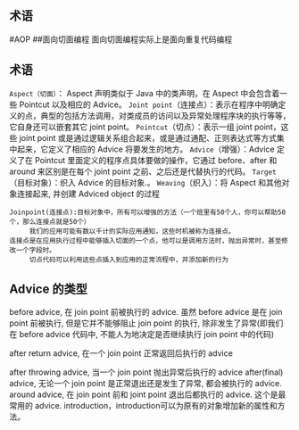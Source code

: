 ## 术语

#AOP
##面向切面编程
面向切面编程实际上是面向重复代码编程
## 术语
`Aspect（切面）`： Aspect 声明类似于 Java 中的类声明，在 Aspect 中会包含着一些 Pointcut 以及相应的 Advice。
`Joint point`（连接点）：表示在程序中明确定义的点，典型的包括方法调用，对类成员的访问以及异常处理程序块的执行等等，它自身还可以嵌套其它 joint point。
`Pointcut`（切点）：表示一组 joint point，这些 joint point 或是通过逻辑关系组合起来，或是通过通配、正则表达式等方式集中起来，它定义了相应的 Advice 将要发生的地方。
`Advice`（增强）：Advice 定义了在 Pointcut 里面定义的程序点具体要做的操作，它通过 before、after 和 around 来区别是在每个 joint point 之前、之后还是代替执行的代码。
`Target`（目标对象）：织入 Advice 的目标对象.。
`Weaving`（织入）：将 Aspect 和其他对象连接起来, 并创建 Adviced object 的过程

```
Joinpoint(连接点):目标对象中，所有可以增强的方法（一个班里有50个人，你可以帮助50个，那么连接点就是50个）
     我们的应用可能有数以千计的实际应用通知，这些时机被称为连接点。
连接点是在应用执行过程中能够插入切面的一个点，他可以是调用方法时，抛出异常时，甚至修改一个字段时。
     切点代码可以利用这些点插入到应用的正常流程中，并添加新的行为
```

## Advice 的类型

before advice, 在 join point 前被执行的 advice. 虽然 before advice 是在 join point 前被执行, 但是它并不能够阻止 join point 的执行, 除非发生了异常(即我们在 before advice 代码中, 不能人为地决定是否继续执行 join point 中的代码)

after return advice, 在一个 join point 正常返回后执行的 advice

after throwing advice, 当一个 join point 抛出异常后执行的 advice
after(final) advice, 无论一个 join point 是正常退出还是发生了异常, 都会被执行的 advice.
around advice, 在 join point 前和 joint point 退出后都执行的 advice. 这个是最常用的 advice.
introduction，introduction可以为原有的对象增加新的属性和方法。